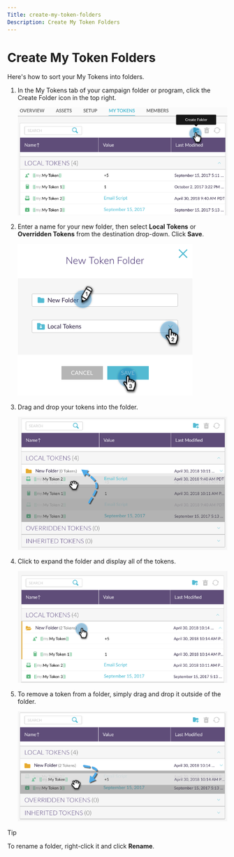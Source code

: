```yaml
---
Title: create-my-token-folders
Description: Create My Token Folders
---
```


# Create My Token Folders

Here's how to sort your My Tokens into folders.

1. In the My Tokens tab of your campaign folder or program, click the Create Folder icon in the top right.

   ![Image One](/help/sky/assets/my-tokens/create-my-token-folders/create-my-token-folders-1.png)

1. Enter a name for your new folder, then select **Local Tokens** or **Overridden Tokens** from the destination drop-down. Click **Save**.

   ![Image Two](/help/sky/assets/my-tokens/create-my-token-folders/create-my-token-folders-2.png)

1. Drag and drop your tokens into the folder.

   ![Image Three](/help/sky/assets/my-tokens/create-my-token-folders/create-my-token-folders-3.png)

1. Click to expand the folder and display all of the tokens.

   ![Image Four](/help/sky/assets/my-tokens/create-my-token-folders/create-my-token-folders-4.png)

1. To remove a token from a folder, simply drag and drop it outside of the folder.

   ![Image Five](/help/sky/assets/my-tokens/create-my-token-folders/create-my-token-folders-5.png)

>[!TIP]
>
>To rename a folder, right-click it and click **Rename**.

